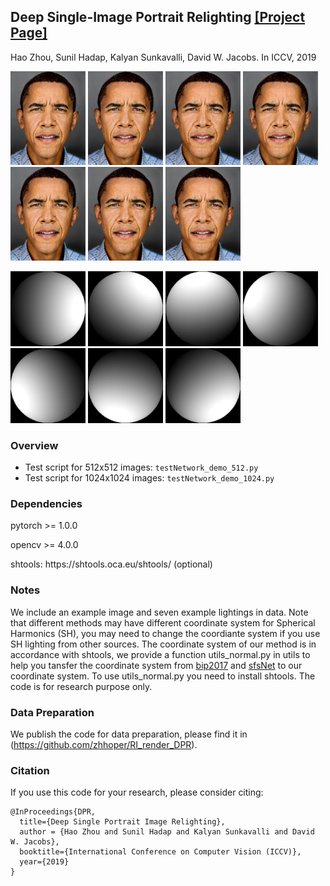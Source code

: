 <!--<h3><b>DPR</b></h3>-->
## <b>Deep Single-Image Portrait Relighting</b> [[Project Page]](http://zhhoper.github.io/dpr.html) <br>
Hao Zhou, Sunil Hadap, Kalyan Sunkavalli, David W. Jacobs. In ICCV, 2019

<p><img src=".result/obama_00.jpg" width="120px" >
<img src=".result/obama_01.jpg" width="120px" >
<img src=".result/obama_02.jpg" width="120x" >
<img src=".result/obama_03.jpg" width="120px" >
<img src=".result/obama_04.jpg" width="120px" >
<img src=".result/obama_05.jpg" width="120px" >
<img src=".result/obama_06.jpg" width="120px" >
</p>
<p><img src=".result/light_00.png" width="120px" >
<img src=".result/light_01.png" width="120px" >
<img src=".result/light_02.png" width="120x" >
<img src=".result/light_03.png" width="120px" >
<img src=".result/light_04.png" width="120px" >
<img src=".result/light_05.png" width="120px" >
<img src=".result/light_06.png" width="120px" >
</p>

### Overview
 - Test script for 512x512 images: `testNetwork_demo_512.py`
 - Test script for 1024x1024 images: `testNetwork_demo_1024.py`

### Dependencies ###
<p> pytorch >= 1.0.0 </p>
<p> opencv >= 4.0.0 </p>
<P> shtools: https://shtools.oca.eu/shtools/ (optional)</p>

### Notes
We include an example image and seven example lightings in data. Note that different methods may have different coordinate system for Spherical Harmonics (SH), you may need to change the coordiante system if you use SH lighting from other sources. The coordinate system of our method is in accordance with shtools, we provide a function utils_normal.py in utils to help you tansfer the coordinate system from [bip2017](https://gravis.dmi.unibas.ch/PMM/data/bip/) and [sfsNet](https://senguptaumd.github.io/SfSNet/) to our coordinate system. To use utils_normal.py you need to install shtools. The code is for research purpose only.

### Data Preparation
We publish the code for data preparation, please find it in (https://github.com/zhhoper/RI_render_DPR).

### Citation
If you use this code for your research, please consider citing:
```
@InProceedings{DPR,
  title={Deep Single Portrait Image Relighting},
  author = {Hao Zhou and Sunil Hadap and Kalyan Sunkavalli and David W. Jacobs},
  booktitle={International Conference on Computer Vision (ICCV)},
  year={2019}
}
```
